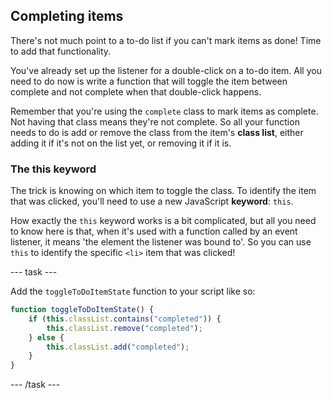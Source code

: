 ## Completing items
There's not much point to a to-do list if you can't mark items as done! Time to add that functionality.

You've already set up the listener for a double-click on a to-do item. All you need to do now is write a function that will toggle the item between complete and not complete when that double-click happens.

Remember that you're using the `complete` class to mark items as complete. Not having that class means they're not complete. So all your function needs to do is add or remove the class from the item's **class list**, either adding it if it's not on the list yet, or removing it if it is. 

### The this keyword
The trick is knowing on which item to toggle the class. To identify the item that was clicked, you'll need to use a new JavaScript **keyword**: `this`. 

How exactly the `this` keyword works is a bit complicated, but all you need to know here is that, when it's used with a function called by an event listener, it means 'the element the listener was bound to'. So you can use `this` to identify the specific `<li>` item that was clicked!

--- task ---

Add the `toggleToDoItemState` function to your script like so:

```JavaScript
function toggleToDoItemState() {
    if (this.classList.contains("completed")) {
        this.classList.remove("completed");
    } else {
        this.classList.add("completed");
    }
}
```

--- /task ---
